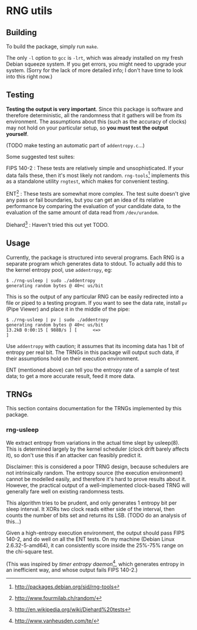# RNG utils


## Building

To build the package, simply run `make`.

The only `-l` option to `gcc` is `-lrt`, which was already installed on my
fresh Debian squeeze system. If you get errors, you might need to upgrade your
system. (Sorry for the lack of more detailed info; I don't have time to look
into this right now.)

## Testing

**Testing the output is very important**. Since this package is software and
therefore deterministic, all the randomness that it gathers will be from its
environment. The assumptions about this (such as the accuracy of clocks) may
not hold on your particular setup, so **you must test the output yourself**.

(TODO make testing an automatic part of `addentropy.c`...)

Some suggested test suites:

FIPS 140-2
:	These tests are relatively simple and unsophisticated. If your data fails
	these, then it's most likely not random. `rng-tools`[^DRT] implements this
	as a standalone utility `rngtest`, which makes for convenient testing.

ENT[^ENT]
:	These tests are somewhat more complex. The test suite doesn't give any pass
	or fail boundaries, but you can get an idea of its relative performance by
	comparing the evaluation of your candidate data, to the evaluation of the
	same amount of data read from `/dev/urandom`.

Diehard[^DHD]
:	Haven't tried this out yet TODO.

[^DRT]: http://packages.debian.org/sid/rng-tools
[^ENT]: http://www.fourmilab.ch/random/
[^DHD]: http://en.wikipedia.org/wiki/Diehard%20tests


## Usage

Currently, the package is structured into several programs. Each RNG is a
separate program which generates data to stdout. To actually add this to the
kernel entropy pool, use `addentropy`, eg:

~~~~
$ ./rng-usleep | sudo ./addentropy
generating random bytes @ 40+c us/bit
~~~~

This is so the output of any particular RNG can be easily redirected into a
file or piped to a testing program. If you want to see the data rate, install
`pv` (Pipe Viewer) and place it in the middle of the pipe:

~~~~
$ ./rng-usleep | pv | sudo ./addentropy
generating random bytes @ 40+c us/bit
13.2kB 0:00:15 [ 988B/s ] [      <=>                                          ]
~~~~

Use `addentropy` with caution; it assumes that its incoming data has 1 bit of
entropy per real bit. The TRNGs in this package will output such data, if their
assumptions hold on their execution environment.

ENT (mentioned above) can tell you the entropy rate of a sample of test data;
to get a more accurate result, feed it more data.


## TRNGs

This section contains documentation for the TRNGs implemented by this package.

### rng-usleep

We extract entropy from variations in the actual time slept by usleep(8). This
is determined largely by the kernel scheduler (clock drift barely affects it),
so don't use this if an attacker can feasibly predict it.

Disclaimer: this is considered a poor TRNG design, because schedulers are not
intrinsically random. The entropy source (the execution environment) cannot be
modelled easily, and therefore it's hard to prove results about it. However,
the practical output of a well-implemented clock-based TRNG will generally fare
well on existing randomness tests.

This algorithm tries to be prudent, and only generates 1 entropy bit per sleep
interval. It XORs two clock reads either side of the interval, then counts the
number of bits set and returns its LSB. (TODO do an analysis of this...)

Given a high-entropy execution environment, the output should pass FIPS 140-2,
and do well on all the ENT tests. On my machine (Debian Linux 2.6.32-5-amd64),
it can consistently score inside the 25%-75% range on the chi-square test.

(This was inspired by _timer entropy daemon_[^TED], which generates entropy in
an inefficient way, and whose output fails FIPS 140-2.)

[^TED]: http://www.vanheusden.com/te/

